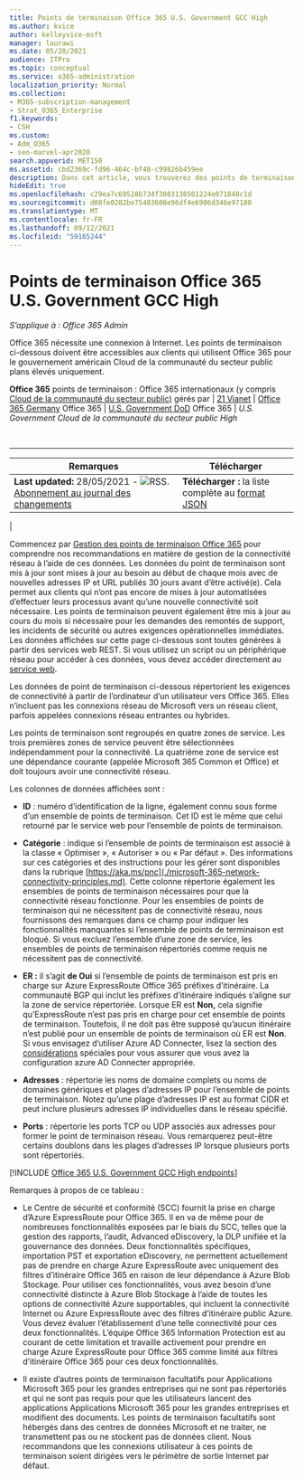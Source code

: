 ```yaml
---
title: Points de terminaison Office 365 U.S. Government GCC High
ms.author: kvice
author: kelleyvice-msft
manager: laurawi
ms.date: 05/28/2021
audience: ITPro
ms.topic: conceptual
ms.service: o365-administration
localization_priority: Normal
ms.collection:
- M365-subscription-management
- Strat_O365_Enterprise
f1.keywords:
- CSH
ms.custom:
- Adm_O365
- seo-marvel-apr2020
search.appverid: MET150
ms.assetid: cbd2369c-fd96-464c-bf48-c99826b459ee
description: Dans cet article, vous trouverez des points de terminaison accessibles aux clients qui utilisent Office 365 pour le gouvernement américain Cloud de la communauté du secteur public plans élevés.
hideEdit: true
ms.openlocfilehash: c29ea7c69528b734f3083138501224e071848c1d
ms.sourcegitcommit: d08fe0282be75483608e96df4e6986d346e97180
ms.translationtype: MT
ms.contentlocale: fr-FR
ms.lasthandoff: 09/12/2021
ms.locfileid: "59165244"
---
```

# <a name="office-365-us-government-gcc-high-endpoints"></a>Points de terminaison Office 365 U.S. Government GCC High

*S’applique à : Office 365 Admin*

Office 365 nécessite une connexion à Internet. Les points de terminaison ci-dessous doivent être accessibles aux clients qui utilisent Office 365 pour le gouvernement américain Cloud de la communauté du secteur public plans élevés uniquement.
  
 **Office 365** points de terminaison : Office 365 internationaux (y compris [Cloud de la communauté du secteur public)](urls-and-ip-address-ranges.md) gérés par \| [21 Vianet](urls-and-ip-address-ranges-21vianet.md) \| [Office 365 Germany](microsoft-365-germany-endpoints.md) Office 365 \| [U.S. Government DoD](microsoft-365-u-s-government-dod-endpoints.md) Office 365 \| *U.S. Government Cloud de la communauté du secteur public High*

<br>

****

|Remarques|Télécharger|
|---|---|
|**Last updated:** 28/05/2021 - ![ RSS.](../media/5dc6bb29-25db-4f44-9580-77c735492c4b.png) [Abonnement au journal des changements](https://endpoints.office.com/version/USGOVGCCHigh?allversions=true&format=rss&clientrequestid=b10c5ed1-bad1-445f-b386-b919946339a7)|**Télécharger :** la liste complète au [format JSON](https://endpoints.office.com/endpoints/USGOVGCCHigh?clientrequestid=b10c5ed1-bad1-445f-b386-b919946339a7)|
|

 Commencez par [Gestion des points de terminaison Office 365](managing-office-365-endpoints.md) pour comprendre nos recommandations en matière de gestion de la connectivité réseau à l’aide de ces données. Les données du point de terminaison sont mis à jour sont mises à jour au besoin au début de chaque mois avec de nouvelles adresses IP et URL publiés 30 jours avant d’être activé(e). Cela permet aux clients qui n’ont pas encore de mises à jour automatisées d’effectuer leurs processus avant qu’une nouvelle connectivité soit nécessaire. Les points de terminaison peuvent également être mis à jour au cours du mois si nécessaire pour les demandes des remontés de support, les incidents de sécurité ou autres exigences opérationnelles immédiates. Les données affichées sur cette page ci-dessous sont toutes générées à partir des services web REST. Si vous utilisez un script ou un périphérique réseau pour accéder à ces données, vous devez accéder directement au [service web](microsoft-365-ip-web-service.md).

Les données de point de terminaison ci-dessous répertorient les exigences de connectivité à partir de l’ordinateur d’un utilisateur vers Office 365. Elles n’incluent pas les connexions réseau de Microsoft vers un réseau client, parfois appelées connexions réseau entrantes ou hybrides.

Les points de terminaison sont regroupés en quatre zones de service. Les trois premières zones de service peuvent être sélectionnées indépendamment pour la connectivité. La quatrième zone de service est une dépendance courante (appelée Microsoft 365 Common et Office) et doit toujours avoir une connectivité réseau.

Les colonnes de données affichées sont :

- **ID** : numéro d’identification de la ligne, également connu sous forme d’un ensemble de points de terminaison. Cet ID est le même que celui retourné par le service web pour l’ensemble de points de terminaison.

- **Catégorie** : indique si l’ensemble de points de terminaison est associé à la classe « Optimiser », « Autoriser » ou « Par défaut ». Des informations sur ces catégories et des instructions pour les gérer sont disponibles dans la rubrique [https://aka.ms/pnc](./microsoft-365-network-connectivity-principles.md). Cette colonne répertorie également les ensembles de points de terminaison nécessaires pour que la connectivité réseau fonctionne. Pour les ensembles de points de terminaison qui ne nécessitent pas de connectivité réseau, nous fournissons des remarques dans ce champ pour indiquer les fonctionnalités manquantes si l’ensemble de points de terminaison est bloqué. Si vous excluez l’ensemble d’une zone de service, les ensembles de points de terminaison répertoriés comme requis ne nécessitent pas de connectivité.

- **ER :** il s’agit **de Oui** si l’ensemble de points de terminaison est pris en charge sur Azure ExpressRoute Office 365 préfixes d’itinéraire. La communauté BGP qui inclut les préfixes d’itinéraire indiqués s’aligne sur la zone de service répertoriée. Lorsque ER est **Non,** cela signifie qu’ExpressRoute n’est pas pris en charge pour cet ensemble de points de terminaison. Toutefois, il ne doit pas être supposé qu’aucun itinéraire n’est publié pour un ensemble de points de terminaison où ER est **Non**. Si vous envisagez d’utiliser Azure AD Connecter, lisez la section des [considérations](/azure/active-directory/hybrid/reference-connect-instances#microsoft-azure-government) spéciales pour vous assurer que vous avez la configuration azure AD Connecter appropriée.

- **Adresses** : répertorie les noms de domaine complets ou noms de domaines génériques et plages d’adresses IP pour l’ensemble de points de terminaison. Notez qu’une plage d’adresses IP est au format CIDR et peut inclure plusieurs adresses IP individuelles dans le réseau spécifié.

- **Ports** : répertorie les ports TCP ou UDP associés aux adresses pour former le point de terminaison réseau. Vous remarquerez peut-être certains doublons dans les plages d’adresses IP lorsque plusieurs ports sont répertoriés.

[!INCLUDE [Office 365 U.S. Government GCC High endpoints](../includes/office-365-u.s.-government-gcc-high-endpoints.md)]

Remarques à propos de ce tableau :

- Le Centre de sécurité et conformité (SCC) fournit la prise en charge d’Azure ExpressRoute pour Office 365. Il en va de même pour de nombreuses fonctionnalités exposées par le biais du SCC, telles que la gestion des rapports, l’audit, Advanced eDiscovery, la DLP unifiée et la gouvernance des données. Deux fonctionnalités spécifiques, importation PST et exportation eDiscovery, ne permettent actuellement pas de prendre en charge Azure ExpressRoute avec uniquement des filtres d’itinéraire Office 365 en raison de leur dépendance à Azure Blob Stockage. Pour utiliser ces fonctionnalités, vous avez besoin d’une connectivité distincte à Azure Blob Stockage à l’aide de toutes les options de connectivité Azure supportables, qui incluent la connectivité Internet ou Azure ExpressRoute avec des filtres d’itinéraire public Azure. Vous devez évaluer l’établissement d’une telle connectivité pour ces deux fonctionnalités. L’équipe Office 365 Information Protection est au courant de cette limitation et travaille activement pour prendre en charge Azure ExpressRoute pour Office 365 comme limité aux filtres d’itinéraire Office 365 pour ces deux fonctionnalités.

- Il existe d’autres points de terminaison facultatifs pour Applications Microsoft 365 pour les grandes entreprises qui ne sont pas répertoriés et qui ne sont pas requis pour que les utilisateurs lancent des applications Applications Microsoft 365 pour les grandes entreprises et modifient des documents. Les points de terminaison facultatifs sont hébergés dans des centres de données Microsoft et ne traiter, ne transmettent pas ou ne stockent pas de données client. Nous recommandons que les connexions utilisateur à ces points de terminaison soient dirigées vers le périmètre de sortie Internet par défaut.

